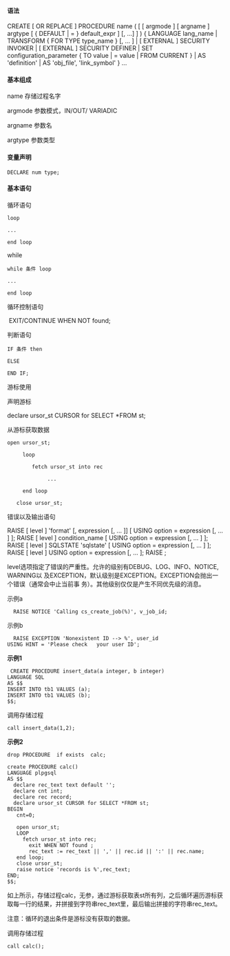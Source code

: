 #### 语法

  CREATE [ OR REPLACE ] PROCEDURE
name ( [ [ argmode ] [ argname ] argtype [ { DEFAULT | = } default_expr ]
[, ...] ] )
{ LANGUAGE lang_name
| TRANSFORM { FOR TYPE type_name } [, ... ]
| [ EXTERNAL ] SECURITY INVOKER | [ EXTERNAL ] SECURITY DEFINER
| SET configuration_parameter { TO value | = value | FROM CURRENT }
| AS 'definition'
| AS 'obj_file', 'link_symbol'
} ...  



#### 基本组成

name 存储过程名字

argmode 参数模式，IN/OUT/  VARIADIC  

argname 参数名

argtype  参数类型



#### 变量声明

```
DECLARE num type;
```



#### 基本语句

循环语句

```
loop

...

end loop
```

while

```
while 条件 loop

...

end loop
```



循环控制语句

​        EXIT/CONTINUE WHEN NOT found;



判断语句

```
IF 条件 then

ELSE

END IF;
```



游标使用

声明游标

  declare ursor_st CURSOR for SELECT *FROM st;

从游标获取数据

```
open ursor_st;

​     loop

​        fetch ursor_st into rec

​             ...

​     end loop

   close ursor_st;
```



错误以及输出语句

  RAISE [ level ] 'format' [, expression [, ... ]] [ USING option = expression
[, ... ] ];
RAISE [ level ] condition_name [ USING option = expression [, ... ] ];
RAISE [ level ] SQLSTATE 'sqlstate' [ USING option = expression [, ... ] ];
RAISE [ level ] USING option = expression [, ... ];
RAISE ;  

  level选项指定了错误的严重性。允许的级别有DEBUG、LOG、INFO、NOTICE, WARNING以
及EXCEPTION，默认级别是EXCEPTION。EXCEPTION会抛出一个错误（通常会中止当前事
务）。其他级别仅仅是产生不同优先级的消息。  

示例a

```
  RAISE NOTICE 'Calling cs_create_job(%)', v_job_id;
```

  示例b

```
  RAISE EXCEPTION 'Nonexistent ID --> %', user_id
USING HINT = 'Please check   your user ID';  
```



**示例1**

```
 CREATE PROCEDURE insert_data(a integer, b integer)
LANGUAGE SQL
AS $$
INSERT INTO tb1 VALUES (a);
INSERT INTO tb1 VALUES (b);
$$;
```

调用存储过程

```
call insert_data(1,2);
```

**示例2**

```
drop PROCEDURE  if exists  calc;

create PROCEDURE calc()
LANGUAGE plpgsql
AS $$
  declare rec_text text default '';
  declare cnt int;
  declare rec record;
  declare ursor_st CURSOR for SELECT *FROM st;
BEGIN
   cnt=0;

   open ursor_st;
   LOOP
     fetch ursor_st into rec;
       exit WHEN NOT found ;
       rec_text := rec_text || ',' || rec.id || ':' || rec.name;
   end loop;
   close ursor_st;
   raise notice 'records is %',rec_text;
END;
$$;
```

如上所示，存储过程calc，无参，通过游标获取表st所有列，之后循环遍历游标获取每一行的结果，并拼接到字符串rec_text里，最后输出拼接的字符串rec_text。

注意：循环的退出条件是游标没有获取的数据。

调用存储过程

```
call calc();
```

